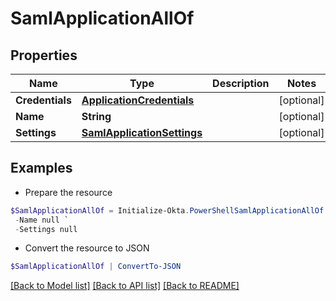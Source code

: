 # SamlApplicationAllOf
## Properties

Name | Type | Description | Notes
------------ | ------------- | ------------- | -------------
**Credentials** | [**ApplicationCredentials**](ApplicationCredentials.md) |  | [optional] 
**Name** | **String** |  | [optional] 
**Settings** | [**SamlApplicationSettings**](SamlApplicationSettings.md) |  | [optional] 

## Examples

- Prepare the resource
```powershell
$SamlApplicationAllOf = Initialize-Okta.PowerShellSamlApplicationAllOf  -Credentials null `
 -Name null `
 -Settings null
```

- Convert the resource to JSON
```powershell
$SamlApplicationAllOf | ConvertTo-JSON
```

[[Back to Model list]](../README.md#documentation-for-models) [[Back to API list]](../README.md#documentation-for-api-endpoints) [[Back to README]](../README.md)

